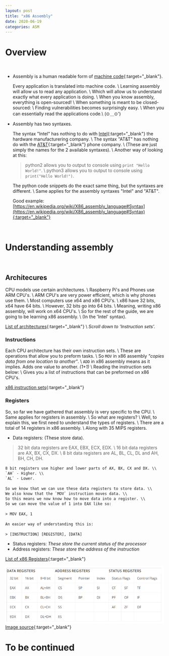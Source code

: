 ```yaml
---
layout: post
title: "x86 Assembly"
date: 2020-06-19
categories: ASM
---
```


# Overview
&nbsp;
* Assembly is a human readable form of [machine code](https://en.wikipedia.org/wiki/Machine_code){:target="_blank"}.

    Every application is translated into machine code. \\
    Learning assembly will allow us to read any application. \\
    Which will allow us to understand exactly what every application is doing. \\
    When you know assembly, everything is open-sourced! \\
    When something is meant to be closed-sourced: \\
    Finding vulnerabilities becomes surprisingly easy. \\
    When you can essentially read the applications code.\\
    (⊙＿⊙')

* Assembly has two syntaxes.

    The syntax "Intel" has nothing to do with [Intel](https://en.wikipedia.org/wiki/Intel){:target="_blank"} the hardware manufacturering company. \\
    The syntax "AT&T" has nothing do with the [AT&T](https://en.wikipedia.org/wiki/AT%26T){:target="_blank"} phone company. \\
    (These are just simply the names for the 2 available syntaxes). \\
    Another way of looking at this:
    > python2 allows you to output to console using `print "Hello World!"`. \\
    > python3 allows you to output to console using `print("Hello World!")`.

    The python code snippets do the exact same thing, but the syntaxes are different. \\
    Same applies for the assembly syntaxes "Intel" and "AT&T".

    Good example: [https://en.wikipedia.org/wiki/X86_assembly_language#Syntax](https://en.wikipedia.org/wiki/X86_assembly_language#Syntax){:target="_blank"}

&nbsp;
# Understanding assembly
&nbsp;
## Architecures
CPU models use certain architectures. \\
Raspberry Pi's and Phones use ARM CPU's. \\
ARM CPU's are very power efficient, which is why phones use them. \\
Most computers use x64 and x86 CPU's. \\
x86 have 32 bits, x64 have 64 bits. \\
However, 32 bits go into 64 bits. \\
Meaning, writing x86 assembly, will work on x64 CPU's. \\
So for the rest of the guide, we are going to be learning x86 assembly. \\
(In the 'Intel' syntax).

[List of architectures](https://en.wikipedia.org/wiki/Comparison_of_instruction_set_architectures){:target="_blank"} \\
_Scroll down to 'Instruction sets'._

### Instructions
Each CPU architecture has their own instruction sets. \\
These are operations that allow you to preform tasks. \\
So `MOV` in x86 assembly _"copies data from one location to another"_. \\
`ADD` in x86 assembly means as it implies. Adds one value to another. _(1+1)_ \\
Reading the instruction sets below: \\
Gives you a list of instructions that can be preformed on x86 CPU's.

[x86 instruction sets](https://en.wikipedia.org/wiki/X86_instruction_listings#x86_integer_instructions){:target="_blank"}

### Registers
So, so far we have gathered that assembly is very specific to the CPU. \\
Same applies for registers in assembly. \\
So what are registers? \\
Well, to explain this, we first need to understand the types of registers. \\
There are a total of 14 registers in x86 assembly. \\
Along with 35 MIPS registers.

* Data registers: (These store data).
> 32 bit data registers are EAX, EBX, ECX, EDX. \\
> 16 bit data registers are AX, BX, CX, DX. \\
> 8 bit data registers are AL, BL, CL, DL and AH, BH, CH, DH.

    8 bit registers use higher and lower parts of AX, BX, CX and DX. \\
    `AH` - Higher. \\
    `AL` - Lower.

    So we know that we can use these data registers to store data. \\
    We also know that the `MOV` instruction moves data. \\
    So this means we now know how to move data into a register. \\
    So we can move the value of 1 into EAX like so:

    > MOV EAX, 1

    An easier way of understanding this is:

    > [INSTRUCTION] [REGISTER], [DATA]

* Status registers: _These store the current status of the processor_
* Address registers: _These store the address of the instruction_ 

[List of x86 Registers](https://www.eecg.utoronto.ca/~amza/www.mindsec.com/files/x86regs.html){:target="_blank"}


![Table of x86 registers](/assets/images/x86TableRegisters.png)
[Image source](https://www.eecg.utoronto.ca/~amza/www.mindsec.com/files/x86regs.html){:target="_blank"}

# To be continued